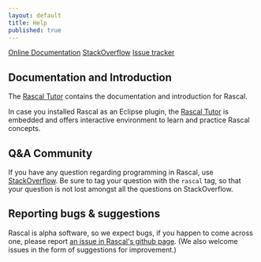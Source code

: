 ```yaml
---
layout: default
title: Help
published: true
---
```


<p class="text-center">
   <a class="btn" href="http://tutor.rascal-mpl.org/"><i class="icon-shopping-cart"></i>Online Documentation</a>
   <a class="btn" href="http://stackoverflow.com/questions/tagged/rascal"><i class="icon-file"></i>StackOverflow</a>
   <a class="btn" href="https://github.com/cwi-swat/rascal/issues"><i class="icon-file"></i>Issue tracker</a>
</p>

## Documentation and Introduction
The [Rascal Tutor](http://tutor.rascal-mpl.org/) contains the documentation and
introduction for Rascal.

In case you installed Rascal as an Eclipse plugin, the [Rascal
Tutor](http://tutor.rascal-mpl.org/) is embedded and offers interactive
environment to learn and practice Rascal concepts.

## Q&A Community
If you have any question regarding programming in Rascal, use 
[StackOverflow](http://stackoverflow.com/questions/tagged/rascal).
Be sure to tag your question with the `rascal` tag, so that your question is not
lost amongst all the questions on StackOverflow.

## Reporting bugs & suggestions
Rascal is alpha software, so we expect bugs, if you happen to come across one,
please report [an issue in Rascal's github page](https://github.com/cwi-swat/rascal/issues).
(We also welcome issues in the form of suggestions for improvement.)